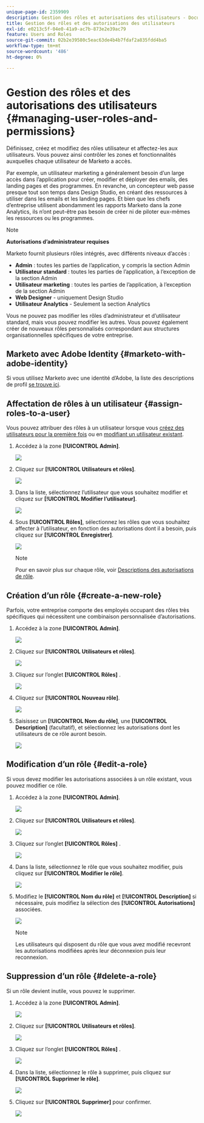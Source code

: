 ```yaml
---
unique-page-id: 2359909
description: Gestion des rôles et autorisations des utilisateurs - Documents Marketo - Documentation du produit
title: Gestion des rôles et des autorisations des utilisateurs
exl-id: e0213c5f-04e0-41a9-ac7b-873e2e39ac79
feature: Users and Roles
source-git-commit: 02b2e39580c5eac63de4b4b7fdaf2a835fdd4ba5
workflow-type: tm+mt
source-wordcount: '486'
ht-degree: 0%

---
```


# Gestion des rôles et des autorisations des utilisateurs {#managing-user-roles-and-permissions}

Définissez, créez et modifiez des rôles utilisateur et affectez-les aux utilisateurs. Vous pouvez ainsi contrôler les zones et fonctionnalités auxquelles chaque utilisateur de Marketo a accès.

Par exemple, un utilisateur marketing a généralement besoin d’un large accès dans l’application pour créer, modifier et déployer des emails, des landing pages et des programmes. En revanche, un concepteur web passe presque tout son temps dans Design Studio, en créant des ressources à utiliser dans les emails et les landing pages. Et bien que les chefs d’entreprise utilisent abondamment les rapports Marketo dans la zone Analytics, ils n’ont peut-être pas besoin de créer ni de piloter eux-mêmes les ressources ou les programmes.

>[!NOTE]
>
>**Autorisations d’administrateur requises**

Marketo fournit plusieurs rôles intégrés, avec différents niveaux d’accès :

* **Admin** : toutes les parties de l’application, y compris la section Admin
* **Utilisateur standard** : toutes les parties de l’application, à l’exception de la section Admin
* **Utilisateur marketing** : toutes les parties de l’application, à l’exception de la section Admin
* **Web Designer** - uniquement Design Studio
* **Utilisateur Analytics** - Seulement la section Analytics

Vous ne pouvez pas modifier les rôles d’administrateur et d’utilisateur standard, mais vous pouvez modifier les autres. Vous pouvez également créer de nouveaux rôles personnalisés correspondant aux structures organisationnelles spécifiques de votre entreprise.

## Marketo avec Adobe Identity {#marketo-with-adobe-identity}

Si vous utilisez Marketo avec une identité d’Adobe, la liste des descriptions de profil [ se trouve ici](/help/marketo/product-docs/administration/marketo-with-adobe-identity/adobe-identity-management-overview.md#profile-levels).

## Affectation de rôles à un utilisateur {#assign-roles-to-a-user}

Vous pouvez attribuer des rôles à un utilisateur lorsque vous [créez des utilisateurs pour la première fois](/help/marketo/product-docs/administration/users-and-roles/create-delete-edit-and-change-a-user-role.md) ou en [modifiant un utilisateur existant](/help/marketo/product-docs/administration/users-and-roles/managing-marketo-users.md).

1. Accédez à la zone **[!UICONTROL Admin]**.

   ![](assets/managing-user-roles-and-permissions-1.png)

1. Cliquez sur **[!UICONTROL Utilisateurs et rôles]**.

   ![](assets/managing-user-roles-and-permissions-2.png)

1. Dans la liste, sélectionnez l’utilisateur que vous souhaitez modifier et cliquez sur **[!UICONTROL Modifier l’utilisateur]**.

   ![](assets/managing-user-roles-and-permissions-3.png)

1. Sous **[!UICONTROL Rôles]**, sélectionnez les rôles que vous souhaitez affecter à l’utilisateur, en fonction des autorisations dont il a besoin, puis cliquez sur **[!UICONTROL Enregistrer]**.

   ![](assets/managing-user-roles-and-permissions-4.png)

   >[!NOTE]
   >
   >Pour en savoir plus sur chaque rôle, voir [Descriptions des autorisations de rôle](/help/marketo/product-docs/administration/users-and-roles/descriptions-of-role-permissions.md).

## Création d’un rôle {#create-a-new-role}

Parfois, votre entreprise comporte des employés occupant des rôles très spécifiques qui nécessitent une combinaison personnalisée d’autorisations.

1. Accédez à la zone **[!UICONTROL Admin]**.

   ![](assets/managing-user-roles-and-permissions-5.png)

1. Cliquez sur **[!UICONTROL Utilisateurs et rôles]**.

   ![](assets/managing-user-roles-and-permissions-6.png)

1. Cliquez sur l’onglet **[!UICONTROL Rôles]** .

   ![](assets/managing-user-roles-and-permissions-7.png)

1. Cliquez sur **[!UICONTROL Nouveau rôle]**.

   ![](assets/managing-user-roles-and-permissions-8.png)

1. Saisissez un **[!UICONTROL Nom du rôle]**, une **[!UICONTROL Description]** (facultatif), et sélectionnez les autorisations dont les utilisateurs de ce rôle auront besoin.

   ![](assets/managing-user-roles-and-permissions-9.png)

## Modification d’un rôle {#edit-a-role}

Si vous devez modifier les autorisations associées à un rôle existant, vous pouvez modifier ce rôle.

1. Accédez à la zone **[!UICONTROL Admin]**.

   ![](assets/managing-user-roles-and-permissions-10.png)

1. Cliquez sur **[!UICONTROL Utilisateurs et rôles]**.

   ![](assets/managing-user-roles-and-permissions-11.png)

1. Cliquez sur l’onglet **[!UICONTROL Rôles]** .

   ![](assets/managing-user-roles-and-permissions-12.png)

1. Dans la liste, sélectionnez le rôle que vous souhaitez modifier, puis cliquez sur **[!UICONTROL Modifier le rôle]**.

   ![](assets/managing-user-roles-and-permissions-13.png)

1. Modifiez le **[!UICONTROL Nom du rôle]** et **[!UICONTROL Description]** si nécessaire, puis modifiez la sélection des **[!UICONTROL Autorisations]** associées.

   ![](assets/managing-user-roles-and-permissions-14.png)

   >[!NOTE]
   >
   >Les utilisateurs qui disposent du rôle que vous avez modifié recevront les autorisations modifiées après leur déconnexion puis leur reconnexion.

## Suppression d’un rôle {#delete-a-role}

Si un rôle devient inutile, vous pouvez le supprimer.

1. Accédez à la zone **[!UICONTROL Admin]**.

   ![](assets/managing-user-roles-and-permissions-15.png)

1. Cliquez sur **[!UICONTROL Utilisateurs et rôles]**.

   ![](assets/managing-user-roles-and-permissions-16.png)

1. Cliquez sur l’onglet **[!UICONTROL Rôles]** .

   ![](assets/managing-user-roles-and-permissions-17.png)

1. Dans la liste, sélectionnez le rôle à supprimer, puis cliquez sur **[!UICONTROL Supprimer le rôle]**.

   ![](assets/managing-user-roles-and-permissions-18.png)

1. Cliquez sur **[!UICONTROL Supprimer]** pour confirmer.

   ![](assets/managing-user-roles-and-permissions-19.png)

